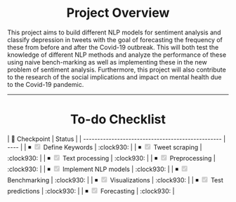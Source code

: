 <h1 align="center"> Project Overview </h1>
This project aims to build different NLP models for sentiment analysis and classify depression in tweets with the goal of forecasting the frequency of these from before and after the Covid-19 outbreak. This will both test the knowledge of different NLP methods and analyze the performance of these using naive bench-marking as well as implementing these in the new problem of sentiment analysis. Furthermore, this project will also contribute to the research of the social implications and impact on mental health due to the Covid-19 pandemic.
<hr>
<h1 align="center"> To-do Checklist </h1>
| 📌 Checkpoint                                              | Status |
| ------------------------------------------------- | ----   |
| ◾ <input type="checkbox" disabled checked /> Define Keywords  |  :clock930:   |
| ◾ <input type="checkbox" disabled  checked/>  Tweet scraping |  :clock930:    |
| ◾ <input type="checkbox" disabled  checked/> Text processing |  :clock930:    |
| ◾ <input type="checkbox" disabled  checked/>  Preprocessing |  :clock930:   |
| ◾ <input type="checkbox" disabled  checked/> Implement NLP models |  :clock930:    |
| ◾ <input type="checkbox" disabled  checked/> Benchmarking |   :clock930:   |
| ◾ <input type="checkbox" disabled  checked/> Visualizations |  :clock930:    |
| ◾ <input type="checkbox" disabled  checked/> Test predictions |  :clock930:    |
| ◾ <input type="checkbox" disabled  checked/> Forecasting |  :clock930:    |

